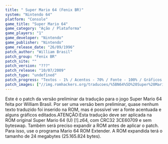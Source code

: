 ```yaml
---
title: " Super Mario 64 (Fenix BR)"
system: "Nintendo 64"
platform: "Console"
game_title: "Super Mario 64"
game_category: "Ação / Plataforma"
game_players: "1"
game_developer: "Nintendo"
game_publisher: "Nintendo"
game_release_date: "26/09/1996"
patch_author: "William Brasil"
patch_group: "Fenix BR"
patch_site: ""
patch_version: "???"
patch_release: "10/07/2009"
patch_type: "undefined"
patch_progress: "Textos - 1% / Acentos - 70% / Fonte - 100% / Gráficos - 3%"
patch_images: ["//img.romhackers.org/traducoes/%5BN64%5D%20Super%20Mario%2064%20-%20Fenix%20BR%20-%201.jpg","//img.romhackers.org/traducoes/%5BN64%5D%20Super%20Mario%2064%20-%20Fenix%20BR%20-%202.jpg","//img.romhackers.org/traducoes/%5BN64%5D%20Super%20Mario%2064%20-%20Fenix%20BR%20-%203.jpg"]
---
```

Este é o patch da versão preliminar da tradução para o jogo Super Mario 64 feita por William Brasil. Por ser uma versão bem preliminar, quase nenhum texto traduzido foi inserido na ROM, mas é possível ver a fonte acentuada e alguns gráficos editados.ATENÇÃO:Esta tradução deve ser aplicada na ROM original Super Mario 64 (U) [!].z64, com CRC32 3CE60709 e sem byteswap. Também será preciso expandir a ROM antes de aplicar o patch. Para isso, use o programa Mario 64 ROM Extender. A ROM expandida terá o tamanho de 24 megabytes (25.165.824 bytes).